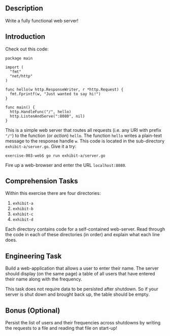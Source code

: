 ## Description
Write a fully functional web server!

## Introduction
Check out this code:

```
package main

import (
  "fmt"
  "net/http"
)

func hello(w http.ResponseWriter, r *http.Request) {
  fmt.Fprintf(w, "Just wanted to say hi!")
}

func main() {
  http.HandleFunc("/", hello)
  http.ListenAndServe(":8080", nil)
}
```

This is a simple web server that routes all requests (i.e. any URI with prefix `"/"`)
to the function (or _action_) `hello`. The function `hello` writes a plain-text
message to the response handle `w`. This code is located in the sub-directory
`exhibit-a/server.go`. Give it a try:

```
exercise-003-web$ go run exhibit-a/server.go
```
Fire up a web-browser and enter the URL `localhost:8080`.

## Comprehension Tasks
Within this exercise there are four directories:

1. `exhibit-a`
1. `exhibit-b`
1. `exhibit-c`
1. `exhibit-d`

Each directory contains code for a self-contained web-server.
Read through the code in each of these directories (in order)
and explain what each line does.

## Engineering Task

Build a web-application that allows a user to enter their name.
The server should display (on the same page) a table of all users
that have entered their name along with the frequency.

This task does not require data to be persisted after shutdown. So
if your server is shut down and brought back up, the table should
be empty.

## Bonus (Optional)

Persist the list of users and their frequencies across shutdowns by
writing the requests to a file and reading that file on start-up!
